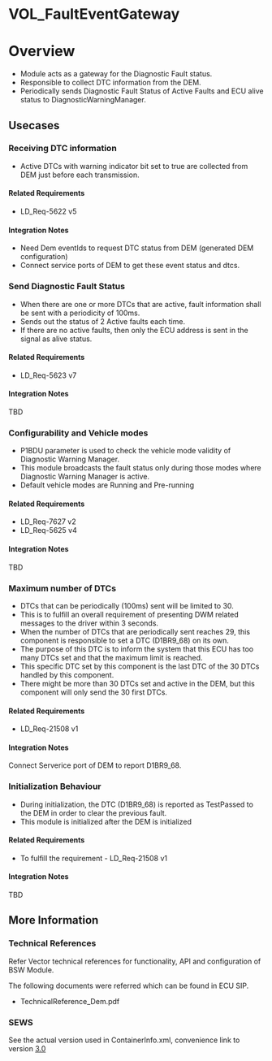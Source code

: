 VOL_FaultEventGateway
========

# Overview

* Module acts as a gateway for the Diagnostic Fault status.
* Responsible to collect DTC information from the DEM.
* Periodically sends Diagnostic Fault Status of Active Faults and ECU alive status to DiagnosticWarningManager.
 
## Usecases

### Receiving DTC information

* Active DTCs with warning indicator bit set to true are collected from DEM just before each transmission. 

#### Related Requirements

* LD_Req-5622 v5

#### Integration Notes

* Need Dem eventIds to request DTC status from DEM (generated DEM configuration)
* Connect service ports of DEM to get these event status and dtcs.

### Send Diagnostic Fault Status

* When there are one or more DTCs that are active, fault information shall be sent with a periodicity of 100ms.
* Sends out the status of 2 Active faults each time.
* If there are no active faults, then only the ECU address is sent in the signal as alive status.

#### Related Requirements

* LD_Req-5623 v7

#### Integration Notes

TBD

### Configurability and Vehicle modes

* P1BDU parameter is used to check the vehicle mode validity of Diagnostic Warning Manager.
* This module broadcasts the fault status only during those modes where Diagnostic Warning Manager is active.
* Default vehicle modes are Running and Pre-running

#### Related Requirements

* LD_Req-7627 v2
* LD_Req-5625 v4

#### Integration Notes

TBD

### Maximum number of DTCs

* DTCs that can be periodically (100ms) sent will be limited to 30.
* This is to fulfill an overall requirement of presenting DWM related messages to the driver within 3 seconds. 
* When the number of DTCs that are periodically sent reaches 29, this component is responsible to set a DTC (D1BR9_68) on its own.
* The purpose of this DTC is to inform the system that this ECU has too many DTCs set and that the maximum limit is reached.
* This specific DTC set by this component is the last DTC of the 30 DTCs handled by this component.
* There might be more than 30 DTCs set and active in the DEM, but this component will only send the 30 first DTCs.

#### Related Requirements

* LD_Req-21508 v1

#### Integration Notes

Connect Serverice port of DEM to report D1BR9_68.

### Initialization Behaviour

* During initialization, the DTC (D1BR9_68) is reported as TestPassed to the DEM in order to clear the previous fault.
* This module is initialized after the DEM is initialized

#### Related Requirements

* To fulfill the requirement - LD_Req-21508 v1

#### Integration Notes

TBD

## More Information

### Technical References
Refer Vector technical references for functionality, API and configuration of BSW Module.

The following documents were referred which can be found in ECU SIP.

* TechnicalReference_Dem.pdf

### SEWS

See the actual version used in ContainerInfo.xml, convenience link to version [3.0](https://sews.volvo.net/Sews2/ViewData/ViewContainerData.aspx?ContainerId=14461)
